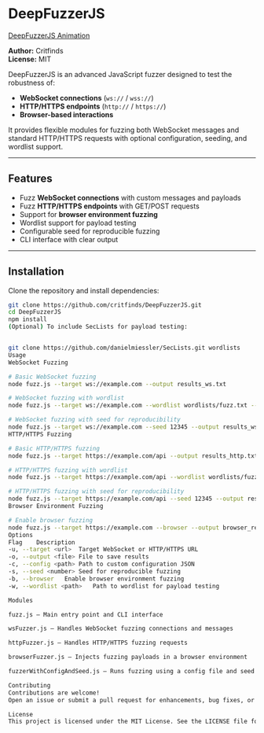# DeepFuzzerJS

[DeepFuzzerJS Animation](https://media4.giphy.com/media/v1.Y2lkPTc5MGI3NjExY283bWpnOWkxZjNjOTNteW92Z2sxdGQxcWV2a3NnZjFpZ2p1NDNsbiZlcD12MV9pbnRlcm5hbF9naWZfYnlfaWQmY3Q9Zw/oFYKw5OTZBZzVONpUh/giphy.gif)

**Author:** Critfinds  
**License:** MIT  

DeepFuzzerJS is an advanced JavaScript fuzzer designed to test the robustness of:

- **WebSocket connections** (`ws://` / `wss://`)  
- **HTTP/HTTPS endpoints** (`http://` / `https://`)  
- **Browser-based interactions**  

It provides flexible modules for fuzzing both WebSocket messages and standard HTTP/HTTPS requests with optional configuration, seeding, and wordlist support.

---

## Features

- Fuzz **WebSocket connections** with custom messages and payloads  
- Fuzz **HTTP/HTTPS endpoints** with GET/POST requests  
- Support for **browser environment fuzzing**  
- Wordlist support for payload testing  
- Configurable seed for reproducible fuzzing  
- CLI interface with clear output

---

## Installation

Clone the repository and install dependencies:

```bash
git clone https://github.com/critfinds/DeepFuzzerJS.git
cd DeepFuzzerJS
npm install
(Optional) To include SecLists for payload testing:


git clone https://github.com/danielmiessler/SecLists.git wordlists
Usage
WebSocket Fuzzing

# Basic WebSocket fuzzing
node fuzz.js --target ws://example.com --output results_ws.txt

# WebSocket fuzzing with wordlist
node fuzz.js --target ws://example.com --wordlist wordlists/fuzz.txt --output results_ws.txt

# WebSocket fuzzing with seed for reproducibility
node fuzz.js --target ws://example.com --seed 12345 --output results_ws.txt
HTTP/HTTPS Fuzzing

# Basic HTTP/HTTPS fuzzing
node fuzz.js --target https://example.com/api --output results_http.txt

# HTTP/HTTPS fuzzing with wordlist
node fuzz.js --target https://example.com/api --wordlist wordlists/fuzz.txt --output results_http.txt

# HTTP/HTTPS fuzzing with seed for reproducibility
node fuzz.js --target https://example.com/api --seed 12345 --output results_http.txt
Browser Environment Fuzzing

# Enable browser fuzzing
node fuzz.js --target https://example.com --browser --output browser_results.txt
Options
Flag	Description
-u, --target <url>	Target WebSocket or HTTP/HTTPS URL
-o, --output <file>	File to save results
-c, --config <path>	Path to custom configuration JSON
-s, --seed <number>	Seed for reproducible fuzzing
-b, --browser	Enable browser environment fuzzing
-w, --wordlist <path>	Path to wordlist for payload testing

Modules

fuzz.js – Main entry point and CLI interface

wsFuzzer.js – Handles WebSocket fuzzing connections and messages

httpFuzzer.js – Handles HTTP/HTTPS fuzzing requests

browserFuzzer.js – Injects fuzzing payloads in a browser environment

fuzzerWithConfigAndSeed.js – Runs fuzzing using a config file and seed

Contributing
Contributions are welcome!
Open an issue or submit a pull request for enhancements, bug fixes, or additional modules.

License
This project is licensed under the MIT License. See the LICENSE file for details.